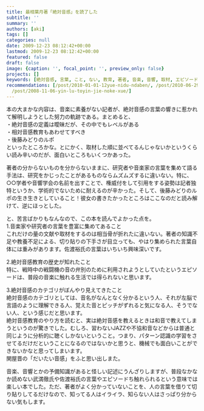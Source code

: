 ```yaml
---
title: 最相葉月著「絶対音感」を読了した
subtitle: ''
summary: ''
authors: [aki]
tags: []
categories: null
date: 2009-12-23 08:12:42+00:00
lastmod: 2009-12-23 08:12:42+00:00
featured: false
draft: false
image: {caption: '', focal_point: '', preview_only: false}
projects: []
keywords: [絶対音感, 言葉, こと, ない, 教育, 著者, 音楽, 音響, 取材, エピソード]
recommendations: [/post/2010-01-01-12yue-nidu-ndaben/, /post/2010-06-29-fu-tian-cheng-zhi-zhu-huinrandohajiao-shi-noyu-tefang-gasugoi-du-liao/,
  /post/2008-11-06-yin-lu-toyin-jie-noke-xue/]
---
```

本の大まかな内容は、音楽に素養がない記者が、絶対音感の言葉の響きに惹かれて解明しようとした努力の軌跡である。まとめると、  
・絶対音感の定義は曖昧だが、その中でもレベルがある  
・相対音感教育もあわせてすべき  
・後藤みどりのルポ  
といったところかな。とにかく、取材した順に並べてるんじゃないかというくらい読み辛いのだが、面白いところもいくつかあった。

著者の分からないものを分からないままに、研究者や音楽家の言葉を集めて語る手法は、研究をかじったことがあるものならムズムズするに違いない。特に、○○学者や音響学会の名前を出すことで、権威付をして引用をする姿勢は記者独特というか、学術的でないために耐えるのが辛かった。そして、後藤みどりのルポの生き生きとしていること！彼女の書きたかったところはここなのだと読み解けて、逆にほっとした。

と、苦言ばかりもなんなので、この本を読んでよかった点を。  
1.音楽家や研究者の言葉を豊富に集めてあること  
これだけの量の文献や取材をするのは相当骨が折れたに違いない。著者の知識不足や教養不足による、切り貼りの下手さが目立っても、やはり集められた言葉自体には重みがあります。佐渡裕氏の言葉はいちいち興味深いです。

2.絶対音感教育の歴史が知れたこと  
特に、戦時中の戦闘機の音の弁別のために利用されようとしていたというエピソードは、普段の音楽に触れる生活では得られないと思います。

3.絶対音感のカテゴリがぼんやり見えてきたこと  
絶対音感のカテゴリとしては、音名がなんとなく分かるという人、それが左脳で言語のように理解できる人、覚えた音とピッチがずれると気になる人、そうでない人、という感じだと思います。  
絶対音感教育のやり方を読むと、実は絶対音感を教えるときは和音で教えてしまうというのが驚きでした。むしろ、習わないJAZZや不協和音などからは普通と同じように分析的に聴くしかないということ。つまり、パターン認識の学習をさせてるだけだということになるのではないかと思うと、機械でも面白いことができないかなと思ってしまいます。  
関屋晋の「だいたい音感」をふと思い出しまた。

音楽、音響とかの予備知識があると怪しい記述にうんざりしますが、普段なかなか読めない武満徹氏や佐渡裕氏の言葉やエピソードち触れられるという意味では楽しい本でした。ただ、著者がよく分かっていないことを、人の言葉を借りて切り貼りしてるだけなので、知ってる人はイライラ、知らない人はさっぱり分からない気もします。


